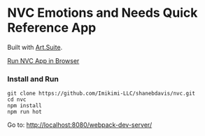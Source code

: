 # NVC Emotions and Needs Quick Reference App

Built with [Art.Suite](https://github.com/Imikimi-LLC/art-suite/wiki).

[Run NVC App in Browser](https://shanebdavis.github.io/nvc/)

### Install and Run

```
git clone https://github.com/Imikimi-LLC/shanebdavis/nvc.git
cd nvc
npm install
npm run hot
```

Go to: [http://localhost:8080/webpack-dev-server/](http://localhost:8080/webpack-dev-server/)
